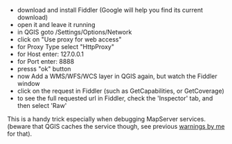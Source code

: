   - download and install Fiddler (Google will help you find its current 
download)
  - open it and leave it running
  - in QGIS goto /Settings/Options/Network
  - click on "Use proxy for web access"
  - for Proxy Type select "HttpProxy"
  - for Host enter: 127.0.0.1
  - for Port enter: 8888
  - presss "ok" button
  - now Add a WMS/WFS/WCS layer in QGIS again, but watch the Fiddler window
  - click on the request in Fiddler (such as GetCapabilities, or GetCoverage)
  - to see the full requested url in Fiddler, check the 'Inspector' tab, 
and then select 'Raw'

This is a handy trick especially when debugging MapServer services. 
(beware that QGIS caches the service though, see previous [warnings by me](https://lists.osgeo.org/pipermail/qgis-developer/2016-August/044000.html) for that).